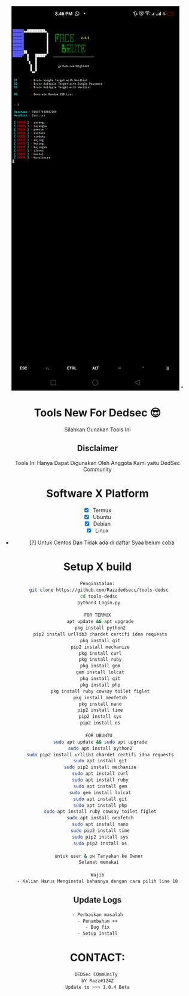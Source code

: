 <div align=center>
<img src="Screenshot_20230430-204646.png">
"

# Tools New For Dedsec 😎
Silahkan Gunakan Tools Ini

## Disclaimer
Tools Ini Hanya Dapat Digunakan Oleh Anggota Kami
yaitu DedSec Community

# Software X Platform
- [x] Termux
- [x] Ubuntu
- [x] Debian
- [x] Linux
- [?] Untuk Centos Dan Tidak ada di daftar Syaa belum coba

# Setup X build
```sh
Penginstalan:
 git clone https://github.com/Razzdedsecc/tools-dedsc
 cd tools-dedsc
 python3 Login.py

FOR TERMUX
  apt update && apt upgrade
  pkg install python2
  pip2 install urllib3 chardet certifi idna requests
  pkg install git
  pip2 install mechanize
  pkg install curl
  pkg install ruby
  pkg install gem
  gem install lolcat
  pkg install git
  pkg install php
  pkg install ruby cowsay toilet figlet
  pkg install neofetch
  pkg install nano
  pip2 install time
  pip2 install sys
  pip2 install os
  
 FOR UBUNTU
  sudo apt update && sudo apt upgrade
  sudo apt install python2
  sudo pip2 install urllib3 chardet certifi idna requests
  sudo apt install git
  sudo pip2 install mechanize
  sudo apt install curl
  sudo apt install ruby
  sudo apt install gem
  sudo gem install lolcat
  sudo apt install git
  sudo apt install php
  sudo apt install ruby cowsay toilet figlet
  sudo apt install neofetch
  sudo apt install nano
  sudo pip2 install time
  sudo pip2 install sys
  sudo pip2 install os

 untuk user & pw Tanyakan ke Owner
 Selamat memakai

Wajib
- Kalian Harus Menginstal bahannya dengan cara pilih line 18
```
## Update Logs
```sh
- Perbaikan masalah
- Penambahan ++
- Bug fix
- Setup Install
```

# CONTACT:
```sh
DEDSec COmmUniTy 
bY Razz#124Z
Update to >>> 1.0.4 Beta
```

